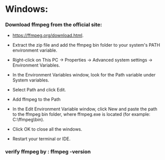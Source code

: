 # Windows:

### Download ffmpeg from the official site: 
- https://ffmpeg.org/download.html.

- Extract the zip file and add the ffmpeg bin folder to your system's PATH environment variable.

- Right-click on This PC → Properties → Advanced system settings → Environment Variables.

- In the Environment Variables window, look for the Path variable under System variables.

- Select Path and click Edit.
- Add ffmpeg to the Path

- In the Edit Environment Variable window, click New and paste the path to the ffmpeg bin folder, where ffmpeg.exe is located (for example: C:\ffmpeg\bin\).
- Click OK to close all the windows.
- Restart your terminal or IDE.

### verify ffmpeg by : ffmpeg -version
